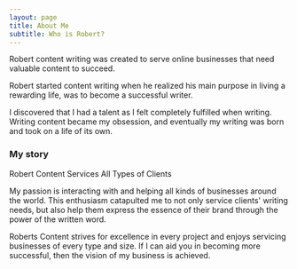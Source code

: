 ```yaml
---
layout: page
title: About Me
subtitle: Who is Robert?
---
```

Robert content writing was created to serve online businesses that need valuable content to succeed.

Robert started content writing when he realized his main purpose in living a rewarding life, was to become a successful writer.

I discovered that I had a talent as I felt completely fulfilled when writing. Writing content became my obsession, and eventually my writing was born and took on a life of its own.


### My story

Robert Content Services All Types of Clients

My passion is interacting with and helping all kinds of businesses around the world. This enthusiasm catapulted me to not only service clients' writing needs, but also help them express the essence of their brand through the power of the written word.

Roberts Content strives for excellence in every project and enjoys servicing businesses of every type and size. If I can aid you in becoming more successful, then the vision of my business is achieved.
